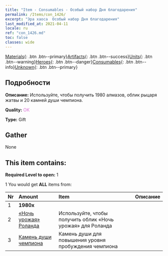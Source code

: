 ```yaml
---
title: "Item - Consumables - Особый набор Дня благодарения"
permalink: /Items/con_1426/
excerpt: "Эра хаоса  Особый набор Дня благодарения"
last_modified_at: 2021-04-11
locale: ru
ref: "con_1426.md"
toc: false
classes: wide
---
```

 [Materials](/ru/Items/){: .btn .btn--primary}[Artifacts](/ru/Items/Artifacts/){: .btn .btn--success}[Units](/ru/Items/Units/){: .btn .btn--warning}[Heroes](/ru/Items/Heroes/){: .btn .btn--danger}[Consumables](/ru/Items/Consumables/){: .btn .btn--info}[Unknown](/ru/Items/Unknown/){: .btn .btn--primary}

## Подробности
 **Описание:** Используйте, чтобы получить 1980 алмазов, облик рыцаря жатвы и 20 камней души чемпиона.

 **Quality:** <span style="color: #DA70D6">OK</span>

 **Type:** Gift

## Gather

  None

## This item contains:

 **Required Level to open:** 1

 1 You would get **ALL** items  from:

  | Nr | Amount |     Item    | Описание |
  |:---|:-------|:------------|:-----------:|
  | 1 |  **1980x** | <i class="fas fa-gem"/> |  | 
  | 2 | [«Ночь урожая» Роланда](/ru/Items/con_1034/) | Используйте, чтобы получить облик «Ночь урожая» для Роланда | 
  | 3 | [Камень души чемпиона](/ru/Items/unt_287/) | Камень души для повышения уровня пробуждения чемпиона | 
